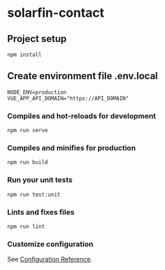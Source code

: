 # solarfin-contact

## Project setup
```
npm install
```

## Create environment file .env.local
```
NODE_ENV=production
VUE_APP_API_DOMAIN="https://API_DOMAIN"
```

### Compiles and hot-reloads for development
```
npm run serve
```

### Compiles and minifies for production
```
npm run build
```

### Run your unit tests
```
npm run test:unit
```

### Lints and fixes files
```
npm run lint
```

### Customize configuration
See [Configuration Reference](https://cli.vuejs.org/config/).
